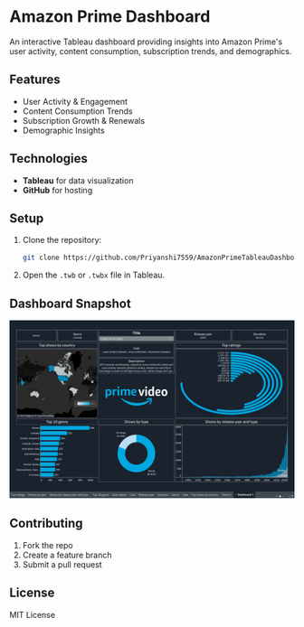 # Amazon Prime Dashboard

An interactive Tableau dashboard providing insights into Amazon Prime's user activity, content consumption, subscription trends, and demographics.

## Features
- User Activity & Engagement
- Content Consumption Trends
- Subscription Growth & Renewals
- Demographic Insights

## Technologies
- **Tableau** for data visualization
- **GitHub** for hosting

## Setup
1. Clone the repository:
    ```bash
    git clone https://github.com/Priyanshi7559/AmazonPrimeTableauDashboard.git
    ```
2. Open the `.twb` or `.twbx` file in Tableau.

## Dashboard Snapshot
![Dashboard Snapshot](./Screenshot%20(106).png)


## Contributing
1. Fork the repo
2. Create a feature branch
3. Submit a pull request

## License
MIT License
